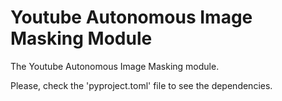# Youtube Autonomous Image Masking Module

The Youtube Autonomous Image Masking module.

Please, check the 'pyproject.toml' file to see the dependencies.